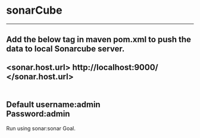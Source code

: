 # sonarCube
------------------------------------------------------------------------------------
Add the below tag in maven pom.xml to push the data to local Sonarcube server.<br>
<properties><br>
   <sonar.host.url> http://localhost:9000/ </sonar.host.url><br>
  </properties><br>
  <br>
  Default username:admin<br>
  Password:admin<br>
  --------------------------------------------------------------------------------
Run using sonar:sonar Goal.

